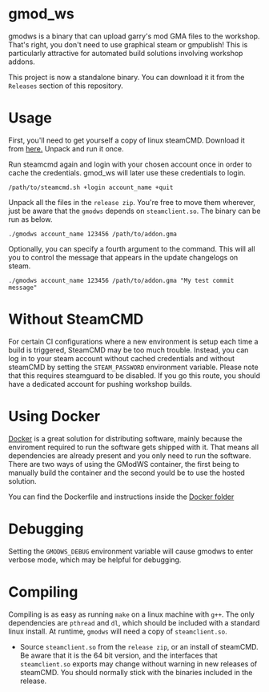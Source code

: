 # gmod_ws
gmodws is a binary that can upload garry's mod GMA files to the workshop. That's right, you don't need to use graphical steam or gmpublish! This is particularly attractive for automated build solutions involving workshop addons. 

This project is now a standalone binary. You can download it it from the `Releases` section of this repository. 

# Usage
First, you'll need to get yourself a copy of linux steamCMD. Download it from [here.](https://steamcdn-a.akamaihd.net/client/installer/steamcmd_linux.tar.gz) Unpack and run it once. 

Run steamcmd again and login with your chosen account once in order to cache the credentials. gmod_ws will later use these credentials to login. 
```
/path/to/steamcmd.sh +login account_name +quit
```

Unpack all the files in the `release zip`. You're free to move them wherever, just be aware that the `gmodws` depends on `steamclient.so`. The binary can be run as below.

```
./gmodws account_name 123456 /path/to/addon.gma
```

Optionally, you can specify a fourth argument to the command. This will all you to control the message that appears in the update changelogs on steam. 
```
./gmodws account_name 123456 /path/to/addon.gma "My test commit message"
```

# Without SteamCMD
For certain CI configurations where a new environment is setup each time a build is triggered, SteamCMD may be too much trouble. Instead, you can log in to your steam account without cached credentials and without steamCMD by setting the `STEAM_PASSWORD` environment variable. Please note that this requires steamguard to be disabled. If you go this route, you should have a dedicated account for pushing workshop builds. 

# Using Docker
[Docker](https://docs.docker.com/get-docker/) is a great solution for distributing software, mainly because the enviroment required to run the software gets shipped with it. That means all dependencies are already present and you only need to run the software. There are two ways of using the GModWS container, the first being to manually build the container and the second yould be to use the hosted solution.

You can find the Dockerfile and instructions inside the [Docker folder](/Docker)

# Debugging
Setting the `GMODWS_DEBUG` environment variable will cause gmodws to enter verbose mode, which may be helpful for debugging. 

# Compiling

Compiling is as easy as running `make` on a linux machine with `g++`. The only dependencies are `pthread` and `dl`, which should be included with a standard linux install. At runtime, `gmodws` will need a copy of `steamclient.so`. 

- Source `steamclient.so` from the `release zip`, or an install of steamCMD. Be aware that it is the 64 bit version, and the interfaces that `steamclient.so` exports may change without warning in new releases of steamCMD. You should normally stick with the binaries included in the release. 
